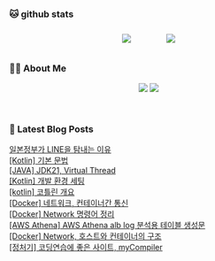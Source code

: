 
###  🐱 github stats  

<div id="main" align="center">
    <img src="https://github-readme-stats.vercel.app/api?username=peterica&count_private=true&show_icons=true&theme=radical"
        style="height: auto; margin-left: 20px; margin-right: 20px; padding: 10px;"/>
    <img src="https://github-readme-stats.vercel.app/api/top-langs/?username=peterica&layout=compact"   
        style="height: auto; margin-left: 20px; margin-right: 20px; padding: 10px;"/>
</div>

###  💁‍♀️ About Me  
<p align="center">
    <a href="https://peterica.tistory.com/"><img src="https://img.shields.io/badge/Blog-FF5722?style=flat-square&logo=Blogger&logoColor=white"/></a>
    <a href="mailto:ilovefran.ofm@gmail.com"><img src="https://img.shields.io/badge/Gmail-d14836?style=flat-square&logo=Gmail&logoColor=white&link=ilovefran.ofm@gmail.com"/></a>
</p>

<br>

### 📕 Latest Blog Posts   

<a href ="http://peterica.tistory.com/653"> 일본정부가 LINE을 탐내는 이유 </a> <br><a href ="http://peterica.tistory.com/651"> [Kotlin] 기본 문법 </a> <br><a href ="http://peterica.tistory.com/642"> [JAVA] JDK21, Virtual Thread </a> <br><a href ="http://peterica.tistory.com/650"> [Kotlin] 개발 환경 세팅 </a> <br><a href ="http://peterica.tistory.com/649"> [kotlin] 코틀린 개요 </a> <br><a href ="http://peterica.tistory.com/648"> [Docker] 네트워크, 컨테이너간 통신 </a> <br><a href ="http://peterica.tistory.com/647"> [Docker] Network 명령어 정리 </a> <br><a href ="http://peterica.tistory.com/161"> [AWS Athena] AWS Athena alb log 분석용 테이블 생성문 </a> <br><a href ="http://peterica.tistory.com/646"> [Docker] Network, 호스트와 컨테이너의 구조 </a> <br><a href ="http://peterica.tistory.com/644"> [정처기] 코딩연습에 좋은 사이트, myCompiler </a> <br>